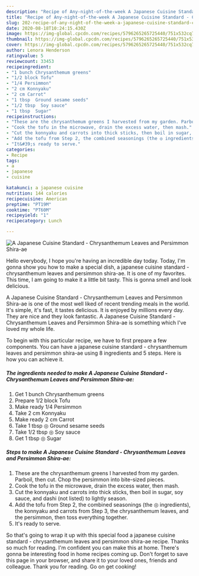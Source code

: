 ```yaml
---
description: "Recipe of Any-night-of-the-week A Japanese Cuisine Standard - Chrysanthemum Leaves and Persimmon Shira-ae"
title: "Recipe of Any-night-of-the-week A Japanese Cuisine Standard - Chrysanthemum Leaves and Persimmon Shira-ae"
slug: 202-recipe-of-any-night-of-the-week-a-japanese-cuisine-standard-chrysanthemum-leaves-and-persimmon-shira-ae
date: 2020-08-18T10:24:15.430Z
image: https://img-global.cpcdn.com/recipes/5796265265725440/751x532cq70/a-japanese-cuisine-standard-chrysanthemum-leaves-and-persimmon-shira-ae-recipe-main-photo.jpg
thumbnail: https://img-global.cpcdn.com/recipes/5796265265725440/751x532cq70/a-japanese-cuisine-standard-chrysanthemum-leaves-and-persimmon-shira-ae-recipe-main-photo.jpg
cover: https://img-global.cpcdn.com/recipes/5796265265725440/751x532cq70/a-japanese-cuisine-standard-chrysanthemum-leaves-and-persimmon-shira-ae-recipe-main-photo.jpg
author: Lenora Henderson
ratingvalue: 5
reviewcount: 33453
recipeingredient:
- "1 bunch Chrysanthemum greens"
- "1/2 block Tofu"
- "1/4 Persimmon"
- "2 cm Konnyaku"
- "2 cm Carrot"
- "1 tbsp  Ground sesame seeds"
- "1/2 tbsp  Soy sauce"
- "1 tbsp  Sugar"
recipeinstructions:
- "These are the chrysanthemum greens I harvested from my garden. Parboil, then cut. Chop the persimmon into bite-sized pieces."
- "Cook the tofu in the microwave, drain the excess water, then mash."
- "Cut the konnyaku and carrots into thick sticks, then boil in sugar, soy sauce, and dashi (not listed) to lightly season."
- "Add the tofu from Step 2, the combined seasonings (the ◎ ingredients), the konnyaku and carrots from Step 3, the chrysanthemum leaves, and the persimmon, then toss everything together."
- "It&#39;s ready to serve."
categories:
- Recipe
tags:
- a
- japanese
- cuisine

katakunci: a japanese cuisine 
nutrition: 144 calories
recipecuisine: American
preptime: "PT19M"
cooktime: "PT60M"
recipeyield: "1"
recipecategory: Lunch

---
```



![A Japanese Cuisine Standard - Chrysanthemum Leaves and Persimmon Shira-ae](https://img-global.cpcdn.com/recipes/5796265265725440/751x532cq70/a-japanese-cuisine-standard-chrysanthemum-leaves-and-persimmon-shira-ae-recipe-main-photo.jpg)

Hello everybody, I hope you're having an incredible day today. Today, I'm gonna show you how to make a special dish, a japanese cuisine standard - chrysanthemum leaves and persimmon shira-ae. It is one of my favorites. This time, I am going to make it a little bit tasty. This is gonna smell and look delicious.



A Japanese Cuisine Standard - Chrysanthemum Leaves and Persimmon Shira-ae is one of the most well liked of recent trending meals in the world. It's simple, it's fast, it tastes delicious. It is enjoyed by millions every day. They are nice and they look fantastic. A Japanese Cuisine Standard - Chrysanthemum Leaves and Persimmon Shira-ae is something which I've loved my whole life.


To begin with this particular recipe, we have to first prepare a few components. You can have a japanese cuisine standard - chrysanthemum leaves and persimmon shira-ae using 8 ingredients and 5 steps. Here is how you can achieve it.

<!--inarticleads1-->

##### The ingredients needed to make A Japanese Cuisine Standard - Chrysanthemum Leaves and Persimmon Shira-ae:

1. Get 1 bunch Chrysanthemum greens
1. Prepare 1/2 block Tofu
1. Make ready 1/4 Persimmon
1. Take 2 cm Konnyaku
1. Make ready 2 cm Carrot
1. Take 1 tbsp ◎ Ground sesame seeds
1. Take 1/2 tbsp ◎ Soy sauce
1. Get 1 tbsp ◎ Sugar




<!--inarticleads2-->

##### Steps to make A Japanese Cuisine Standard - Chrysanthemum Leaves and Persimmon Shira-ae:

1. These are the chrysanthemum greens I harvested from my garden. Parboil, then cut. Chop the persimmon into bite-sized pieces.
1. Cook the tofu in the microwave, drain the excess water, then mash.
1. Cut the konnyaku and carrots into thick sticks, then boil in sugar, soy sauce, and dashi (not listed) to lightly season.
1. Add the tofu from Step 2, the combined seasonings (the ◎ ingredients), the konnyaku and carrots from Step 3, the chrysanthemum leaves, and the persimmon, then toss everything together.
1. It&#39;s ready to serve.




So that's going to wrap it up with this special food a japanese cuisine standard - chrysanthemum leaves and persimmon shira-ae recipe. Thanks so much for reading. I'm confident you can make this at home. There's gonna be interesting food in home recipes coming up. Don't forget to save this page in your browser, and share it to your loved ones, friends and colleague. Thank you for reading. Go on get cooking!
